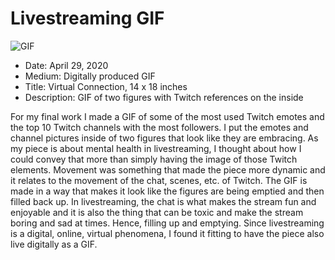 # Livestreaming GIF

![GIF](final-project/StreamingFinalGIF.gif "Virtual Connection")
- Date: April 29, 2020
- Medium: Digitally produced GIF
- Title: Virtual Connection, 14 x 18 inches
- Description: GIF of two figures with Twitch references on the inside

For my final work I made a GIF of some of the most used Twitch emotes and the top 10 Twitch channels with the most followers. I put the emotes and channel pictures inside of two figures that look like they are embracing. As my piece is about mental health in livestreaming, I thought about how I could convey that more than simply having the image of those Twitch elements. Movement was something that made the piece more dynamic and it relates to the movement of the chat, scenes, etc. of Twitch. The GIF is made in a way that makes it look like the figures are being emptied and then filled back up. In livestreaming, the chat is what makes the stream fun and enjoyable and it is also the thing that can be toxic and make the stream boring and sad at times. Hence, filling up and emptying. Since livestreaming is a digital, online, virtual phenomena, I found it fitting to have the piece also live digitally as a GIF.
